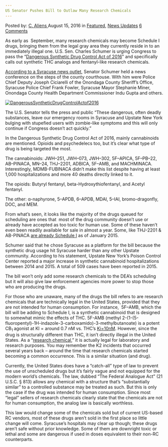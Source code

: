```yaml
---
US Senator Pushes Bill to Outlaw Many Research Chemicals
---
```

<article class="post-listing post-15109 post type-post status-publish format-standard has-post-thumbnail hentry  tag-bill tag-chemicals tag-illegal tag-pushes tag-research tag-senator">
    <div class="post-inner">
        <span>Posted by: <a href="https://www.deepdotweb.com/author/caliens/" title="">C. Aliens </a></span>
    <span>August 15, 2016</span>
    <span>in <a href="https://www.deepdotweb.com/category/deepdot-news/" rel="category tag">Featured</a>, <a href="https://www.deepdotweb.com/category/news-updates/" rel="category tag">News Updates</a></span>
    <span><a href="https://www.deepdotweb.com/2016/08/15/us-senator-pushes-bill-outlaw-many-research-chemicals/#comments">6 Comments</a></span>
    </p>
    <div class="clear"></div>
    <div class="entry">
    <p>As early as  September, many research chemicals may become Schedule I drugs, bringing them from the legal gray area they currently reside in to an immediately illegal one. U.S. Sen. Charles Schumer is urging Congress to pass the &#8220;<a href="https://www.congress.gov/bill/114th-congress/senate-bill/3224/text">Dangerous Synthetic Drug Control Act of 2016</a>&#8221; and specifically calls out synthetic THC analogs and fentanyl-like research chemicals.</p>
    <p><a href="http://www.syracuse.com/crime/index.ssf/2016/08/schumer_calls_for_new_legislation_to_make_chemicals_in_synthetic_drugs_illegal.html">According to a Syracuse news outlet</a>, Senator Schumer held a news conference on the steps of the county courthouse. With him were Police Chief Deputy Joseph Ciciarelli of the Onondaga County Sheriff&#8217;s Office, Syracuse Police Chief Frank Fowler, Syracuse Mayor Stephanie Miner, Onondaga County Health Department Commissioner Indu Gupta and others.</p>
    <p><a href="/imgs/2016/08/DangerousSyntheticDrugControlActof2016.jpg"><img class="aligncenter size-full wp-image-15111" src="/imgs/2016/08/DangerousSyntheticDrugControlActof2016.jpg" alt="DangerousSyntheticDrugControlActof2016" width="620" height="415" srcset="/imgs/2016/08/DangerousSyntheticDrugControlActof2016.jpg 620w, /imgs/2016/08/DangerousSyntheticDrugControlActof2016-300x201.jpg 300w, /imgs/2016/08/DangerousSyntheticDrugControlActof2016-290x195.jpg 290w" sizes="(max-width: 620px) 100vw, 620px" /></a></p>
    <p>The U.S. Senator tells the press and public &#8220;These dangerous, often deadly substances, leave our emergency rooms in Syracuse and Upstate New York bulging with stupefied users with zombie-like symptoms and this will only continue if Congress doesn&#8217;t act quickly.&#8221;</p>
    <p>In the Dangerous Synthetic Drug Control Act of 2016, mainly cannabinoids are mentioned. Opioids and psychedelecs too, but it’s clear what type of drug is being targeted the most.</p>
    <p>The cannabinoids: JWH–251, JWH–073, JWH–302, 5F–APICA, 5F–PB–22, AB–PINACA, MN–24, THJ–2201, ADBICA, 5F–AMB, and MACHMINACA. Interestingly, MDMB-FUBINACA didn’t make this list despite having at least 1,000 hospitalizations and more 40 deaths directly linked to it.</p>
    <p>The opioids: Butyryl fentanyl, beta-Hydroxythiofentanyl, and Acetyl fentanyl.</p>
    <p>The other: α-naphyrone, 5–APDB, 6–APDB, MDAI, 5–IAI, bromo-dragonfly, DOC, and MEM.</p>
    <p>From what’s seen, it looks like the majority of the drugs queued for scheduling are ones that  most of the drug community doesn’t use or already have accepted as too toxic for human use. Some of these haven’t even been readily available for sale in almost a year. Some, like THJ-2201 &amp; AB-PINACA <a href="https://www.ncbi.nlm.nih.gov/pubmed/25730924">are already Schedule I</a> as of January 2015.</p>
    <p>Schumer said that he chose Syracuse as a platform for the bill because the synthetic drug usage hit Syracuse harder than any other Upstate community. According to his statement, Upstate New York’s Poison Control Center reported a major increase in synthetic cannabinoid hospitalizations between 2014 and 2015. A total of 509 cases have been reported in 2015.</p>
    <p>The bill won’t only add some research chemicals to the DEA’s scheduling but it will also give law enforcement agencies more power to stop those who are producing the drugs.</p>
    <p>For those who are unaware, many of the drugs the bill refers to are research chemicals that are technically legal in the United States, provided that they are not intended for human consumption. For instance,  5F–AMB, which the bill will be adding to Schedule I, is a synthetic cannabinoid that is designed to somewhat mimic the effects of THC. 5F-AMB (methyl 2-(1-(5-fluoropentyl)-1H-indazole-3-carboxamido)-3-methylbutanoate) is a potent CB<sub>1 </sub>agonist at KI = around 0.7 nM vs. THC’s <a href="https://en.wikipedia.org/wiki/Tetrahydrocannabinol">Ki=10nM</a>. However, since the drug is structurally different than THC, it isn’t directly illegal in the United States. As a “<a href="https://en.wikipedia.org/wiki/Research_chemical">research chemical</a>,” it is actually legal for laboratory and research purposes. You may remember the K2 incidents that occurred several years back – around the time that research chemicals started becoming a common occurrence. This is a similar situation (and drug).</p>
    <p>Currently, the United States does have a “catch-all” type of law to prevent the use of unscheduled drugs but it’s fairly vague and not equipped for the modern world’s chemicals. The law, dubbed “The Federal Analogue Act” (21 U.S.C. § 813) allows any chemical with a structure that’s “substantially similar” to a controlled substance may be treated as such. But this is only the case if the drug was intended for human consumption. Since most “legal” sellers of research chemicals clearly state that the chemicals are not for human consumption, the analog law is basically worthless.</p>
    <p>This law would change some of the chemicals sold but of current US-based RC vendors, most of these drugs aren’t sold in the first place so little change will come. Syracuse’s hospitals may clear up though; these drugs aren’t safe without prior knowledge. Some of them are downright toxic or lethal and some are dangerous if used in doses equivalent to their non-RC counterparts.</p>
    </div>
    <span style="display:none"><a href="https://www.deepdotweb.com/tag/bill/" rel="tag">bill</a> <a href="https://www.deepdotweb.com/tag/chemicals/" rel="tag">chemicals</a> <a href="https://www.deepdotweb.com/tag/illegal/" rel="tag">illegal</a> <a href="https://www.deepdotweb.com/tag/pushes/" rel="tag">pushes</a> <a href="https://www.deepdotweb.com/tag/research/" rel="tag">research</a> <a href="https://www.deepdotweb.com/tag/senator/" rel="tag">senator</a></span> <span style="display:none" class="updated">2016-08-15</span>
    <div style="display:none" class="vcard author" itemprop="author" itemscope itemtype="http://schema.org/Person"><strong class="fn" itemprop="name"><a href="https://www.deepdotweb.com/author/caliens/" title="Posts by C. Aliens" rel="author">C. Aliens</a></strong></div>
    </div>
</article>

